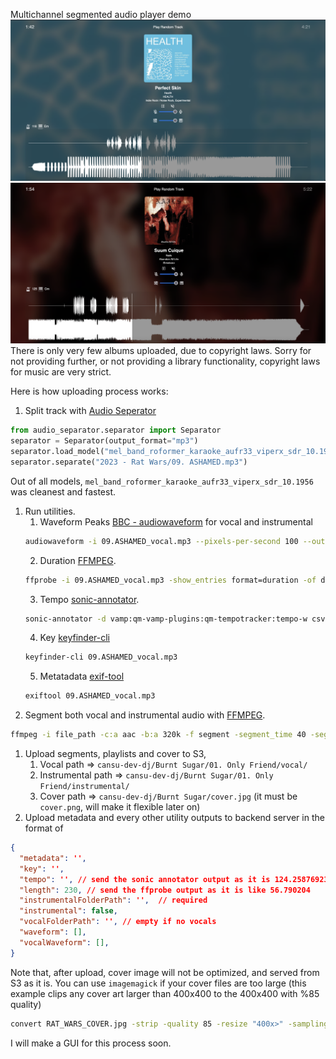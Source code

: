 Multichannel segmented audio player demo
![img2](static/ss2.png)
![img1](static/ss1.png)
There is only very few albums uploaded, due to copyright laws. Sorry for not providing further, or not providing a library functionality, copyright laws for music are very strict.

Here is how uploading process works:
1. Split track with [Audio Seperator](https://github.com/nomadkaraoke/python-audio-separator)
```python
from audio_separator.separator import Separator
separator = Separator(output_format="mp3")
separator.load_model("mel_band_roformer_karaoke_aufr33_viperx_sdr_10.1956.ckpt")
separator.separate("2023 - Rat Wars/09. ASHAMED.mp3")
```
Out of all models, `mel_band_roformer_karaoke_aufr33_viperx_sdr_10.1956` was cleanest and fastest.
1. Run utilities.
   1. Waveform Peaks [BBC - audiowaveform](https://github.com/bbc/audiowaveform) for vocal and instrumental 
   ```bash
   audiowaveform -i 09.ASHAMED_vocal.mp3 --pixels-per-second 100 --output-format json > 09.ASHAMED_vocal.json
   ```
   2. Duration [FFMPEG](https://ffmpeg.org/). 
   ```bash
   ffprobe -i 09.ASHAMED_vocal.mp3 -show_entries format=duration -of default=noprint_wrappers=1:nokey=1 -v error
   ```
   3. Tempo [sonic-annotator](https://www.vamp-plugins.org/download.html). 
    ```bash
    sonic-annotator -d vamp:qm-vamp-plugins:qm-tempotracker:tempo-w csv 09.ASHAMED_vocal.mp3
    ```
   4. Key [keyfinder-cli](https://github.com/evanpurkhiser/keyfinder-cli)
   ```bash
   keyfinder-cli 09.ASHAMED_vocal.mp3
   ```
   5. Metatadata [exif-tool](https://exiftool.org/)
   ```bash
   exiftool 09.ASHAMED_vocal.mp3
   ```
2. Segment both vocal and instrumental audio with [FFMPEG](https://ffmpeg.org/).
```bash
ffmpeg -i file_path -c:a aac -b:a 320k -f segment -segment_time 40 -segment_list ashamed_playlist.m3u8 -segment_format mpegts ashamed_segment_%03d.ts
```
1. Upload segments, playlists and cover to S3, 
   1. Vocal path =>  `cansu-dev-dj/Burnt Sugar/01. Only Friend/vocal/` 
   2. Instrumental path => `cansu-dev-dj/Burnt Sugar/01. Only Friend/instrumental/`
   3. Cover path => `cansu-dev-dj/Burnt Sugar/cover.jpg`  (it must be `cover.png`, will make it flexible later on)
2. Upload metadata and every other utility outputs to backend server in the format of
```json
{
  "metadata": '',
  "key": '',
  "tempo": '', // send the sonic annotator output as it is 124.25876923076923, it will be rounded up/down or trimmed.
  "length": 230, // send the ffprobe output as it is like 56.790204
  "instrumentalFolderPath": '',  // required
  "instrumental": false,
  "vocalFolderPath": '', // empty if no vocals
  "waveform": [],
  "vocalWaveform": [],
}
```

Note that, after upload, cover image will not be optimized, and served from S3 as it is. You can use `imagemagick` if your cover files are too large (this example clips any cover art larger than 400x400 to the 400x400 with %85 quality)
```bash
convert RAT_WARS_COVER.jpg -strip -quality 85 -resize "400x>" -sampling-factor 4:2:0  -colorspace sRGB -interlace Plane cover.png
```

I will make a GUI for this process soon.